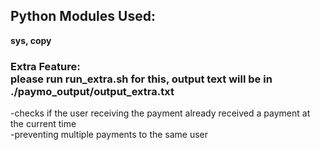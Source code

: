 
## Python Modules Used:
**sys, copy**

### Extra Feature: <BR>please run run_extra.sh for this, output text will be in ./paymo_output/output_extra.txt
-checks if the user receiving the payment already received a payment at the current time
<BR>-preventing multiple payments to the same user

